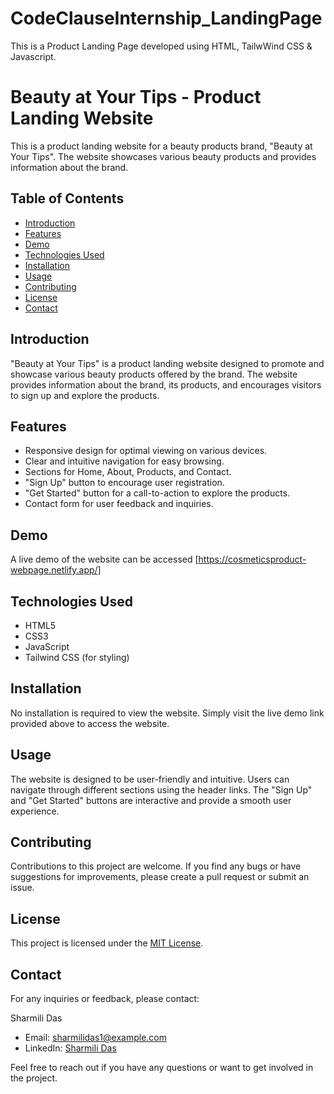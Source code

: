 # CodeClauseInternship_LandingPage
This is a Product Landing Page developed using HTML, TailwWind CSS &amp; Javascript. 
# Beauty at Your Tips - Product Landing Website

This is a product landing website for a beauty products brand, "Beauty at Your Tips". The website showcases various beauty products and provides information about the brand.

## Table of Contents

- [Introduction](#introduction)
- [Features](#features)
- [Demo](#demo)
- [Technologies Used](#technologies-used)
- [Installation](#installation)
- [Usage](#usage)
- [Contributing](#contributing)
- [License](#license)
- [Contact](#contact)

## Introduction

"Beauty at Your Tips" is a product landing website designed to promote and showcase various beauty products offered by the brand. The website provides information about the brand, its products, and encourages visitors to sign up and explore the products.

## Features

- Responsive design for optimal viewing on various devices.
- Clear and intuitive navigation for easy browsing.
- Sections for Home, About, Products, and Contact.
- "Sign Up" button to encourage user registration.
- "Get Started" button for a call-to-action to explore the products.
- Contact form for user feedback and inquiries.

## Demo

A live demo of the website can be accessed [https://cosmeticsproduct-webpage.netlify.app/]

## Technologies Used

- HTML5
- CSS3
- JavaScript
- Tailwind CSS (for styling)

## Installation

No installation is required to view the website. Simply visit the live demo link provided above to access the website.

## Usage

The website is designed to be user-friendly and intuitive. Users can navigate through different sections using the header links. The "Sign Up" and "Get Started" buttons are interactive and provide a smooth user experience.

## Contributing

Contributions to this project are welcome. If you find any bugs or have suggestions for improvements, please create a pull request or submit an issue.

## License

This project is licensed under the [MIT License](LICENSE).

## Contact

For any inquiries or feedback, please contact:

Sharmili Das
- Email: sharmilidas1@example.com
- LinkedIn: [Sharmili Das](https://www.linkedin.com/in/sharmili-das-980984220/)

Feel free to reach out if you have any questions or want to get involved in the project.

